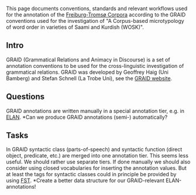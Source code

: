 This page documents conventions, standards and relevant workflows used for the annotation of the [Freiburg-Tromsø Corpora](freiburg.html) according to the GRAID conventions used for the investigation of "A Corpus-based microtypology of word order in varieties of Saami and Kurdish (WOSK)".


## Intro

GRAID (Grammatical Relations and Animacy in Discourse) is a set of annotation conventions to be used for the cross-linguistic investigation of grammatical relations. GRAID was developed by Geoffrey Haig (Uni Bamberg) and Stefan Schnell (La Trobe Uni), see the [GRAID website](http://bamling-research.de/content/graid_main.html). 


## Questions

GRAID annotations are written manually in a special annotation tier, e.g. in [ELAN](ELAN.html).
*Can we produce GRAID annotations (semi-) automatically?


## Tasks

In GRAID syntactic class (parts-of-speech) and syntactic function (direct object, predicate, etc.) are merged into one annotation tier. This seems less useful. We should rather use separate tiers. If done manually we should also consider using closed vocabularies for inserting the annotation values. But at least the tags for syntactic classes could in principle be provided by using [FST](/FST.html).
*Create a better data structure for our GRAID-relevant ELAN-annotations! 

